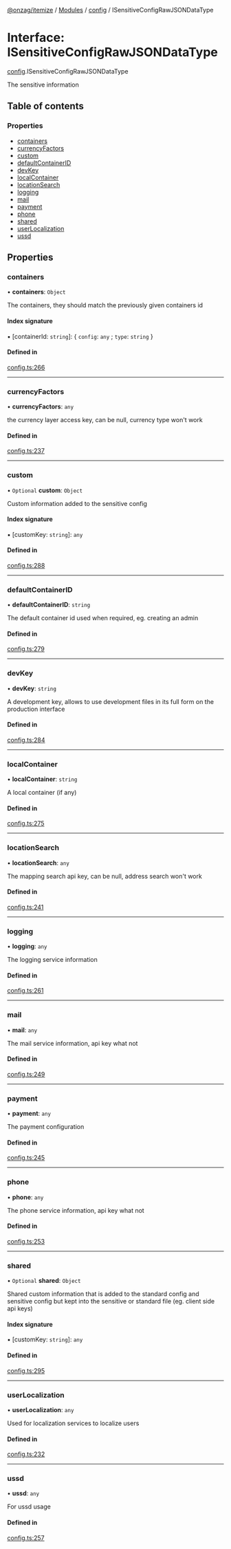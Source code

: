 [@onzag/itemize](../README.md) / [Modules](../modules.md) / [config](../modules/config.md) / ISensitiveConfigRawJSONDataType

# Interface: ISensitiveConfigRawJSONDataType

[config](../modules/config.md).ISensitiveConfigRawJSONDataType

The sensitive information

## Table of contents

### Properties

- [containers](config.ISensitiveConfigRawJSONDataType.md#containers)
- [currencyFactors](config.ISensitiveConfigRawJSONDataType.md#currencyfactors)
- [custom](config.ISensitiveConfigRawJSONDataType.md#custom)
- [defaultContainerID](config.ISensitiveConfigRawJSONDataType.md#defaultcontainerid)
- [devKey](config.ISensitiveConfigRawJSONDataType.md#devkey)
- [localContainer](config.ISensitiveConfigRawJSONDataType.md#localcontainer)
- [locationSearch](config.ISensitiveConfigRawJSONDataType.md#locationsearch)
- [logging](config.ISensitiveConfigRawJSONDataType.md#logging)
- [mail](config.ISensitiveConfigRawJSONDataType.md#mail)
- [payment](config.ISensitiveConfigRawJSONDataType.md#payment)
- [phone](config.ISensitiveConfigRawJSONDataType.md#phone)
- [shared](config.ISensitiveConfigRawJSONDataType.md#shared)
- [userLocalization](config.ISensitiveConfigRawJSONDataType.md#userlocalization)
- [ussd](config.ISensitiveConfigRawJSONDataType.md#ussd)

## Properties

### containers

• **containers**: `Object`

The containers, they should match the previously given
containers id

#### Index signature

▪ [containerId: `string`]: { `config`: `any` ; `type`: `string`  }

#### Defined in

[config.ts:266](https://github.com/onzag/itemize/blob/a24376ed/config.ts#L266)

___

### currencyFactors

• **currencyFactors**: `any`

the currency layer access key,
can be null, currency type won't work

#### Defined in

[config.ts:237](https://github.com/onzag/itemize/blob/a24376ed/config.ts#L237)

___

### custom

• `Optional` **custom**: `Object`

Custom information added to the sensitive config

#### Index signature

▪ [customKey: `string`]: `any`

#### Defined in

[config.ts:288](https://github.com/onzag/itemize/blob/a24376ed/config.ts#L288)

___

### defaultContainerID

• **defaultContainerID**: `string`

The default container id used when required, eg. creating an admin

#### Defined in

[config.ts:279](https://github.com/onzag/itemize/blob/a24376ed/config.ts#L279)

___

### devKey

• **devKey**: `string`

A development key, allows to use development files in its full form on the production
interface

#### Defined in

[config.ts:284](https://github.com/onzag/itemize/blob/a24376ed/config.ts#L284)

___

### localContainer

• **localContainer**: `string`

A local container (if any)

#### Defined in

[config.ts:275](https://github.com/onzag/itemize/blob/a24376ed/config.ts#L275)

___

### locationSearch

• **locationSearch**: `any`

The mapping search api key, can be null, address search won't work

#### Defined in

[config.ts:241](https://github.com/onzag/itemize/blob/a24376ed/config.ts#L241)

___

### logging

• **logging**: `any`

The logging service information

#### Defined in

[config.ts:261](https://github.com/onzag/itemize/blob/a24376ed/config.ts#L261)

___

### mail

• **mail**: `any`

The mail service information, api key what not

#### Defined in

[config.ts:249](https://github.com/onzag/itemize/blob/a24376ed/config.ts#L249)

___

### payment

• **payment**: `any`

The payment configuration

#### Defined in

[config.ts:245](https://github.com/onzag/itemize/blob/a24376ed/config.ts#L245)

___

### phone

• **phone**: `any`

The phone service information, api key what not

#### Defined in

[config.ts:253](https://github.com/onzag/itemize/blob/a24376ed/config.ts#L253)

___

### shared

• `Optional` **shared**: `Object`

Shared custom information that is added to the standard config and sensitive config
but kept into the sensitive or standard file (eg. client side api keys)

#### Index signature

▪ [customKey: `string`]: `any`

#### Defined in

[config.ts:295](https://github.com/onzag/itemize/blob/a24376ed/config.ts#L295)

___

### userLocalization

• **userLocalization**: `any`

Used for localization services to localize users

#### Defined in

[config.ts:232](https://github.com/onzag/itemize/blob/a24376ed/config.ts#L232)

___

### ussd

• **ussd**: `any`

For ussd usage

#### Defined in

[config.ts:257](https://github.com/onzag/itemize/blob/a24376ed/config.ts#L257)
